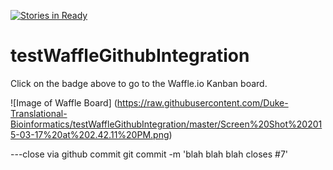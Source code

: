 [![Stories in Ready](https://badge.waffle.io/Duke-Translational-Bioinformatics/testWaffleGithubIntegration.png?label=ready&title=Ready)](https://waffle.io/Duke-Translational-Bioinformatics/testWaffleGithubIntegration)
# testWaffleGithubIntegration
Click on the badge above to go to the Waffle.io Kanban board.

![Image of Waffle Board]
(https://raw.githubusercontent.com/Duke-Translational-Bioinformatics/testWaffleGithubIntegration/master/Screen%20Shot%202015-03-17%20at%202.42.11%20PM.png)

---close via github commit
git commit -m 'blah blah blah closes #7'

